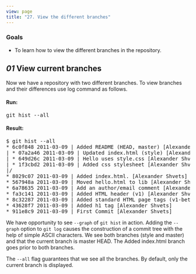 ```yaml
---
view: page
title: "27. View the different branches"
---
```


<h3>Goals</h3>

<ul><li>To learn how to view the different branches in the repository.</li></ul>

<h2><em>01</em> View current branches</h2>

<p>Now we have a repository with two different branches. To view branches and their differences use log command as follows.</p>

<h4 class="h4-pre">Run:</h4>

<pre class="instructions">git hist --all</pre>

<h4 class="h4-pre">Result:</h4>

<pre class="sample">$ git hist --all
* 6c0f848 2011-03-09 | Added README (HEAD, master) [Alexander Shvets]
| * 07a2a46 2011-03-09 | Updated index.html (style) [Alexander Shvets]
| * 649d26c 2011-03-09 | Hello uses style.css [Alexander Shvets]
| * 1f3cbd2 2011-03-09 | Added css stylesheet [Alexander Shvets]
|/
* 8029c07 2011-03-09 | Added index.html. [Alexander Shvets]
* 567948a 2011-03-09 | Moved hello.html to lib [Alexander Shvets]
* 6a78635 2011-03-09 | Add an author/email comment [Alexander Shvets]
* fa3c141 2011-03-09 | Added HTML header (v1) [Alexander Shvets]
* 8c32287 2011-03-09 | Added standard HTML page tags (v1-beta) [Alexander Shvets]
* 43628f7 2011-03-09 | Added h1 tag [Alexander Shvets]
* 911e8c9 2011-03-09 | First Commit [Alexander Shvets]</pre>

<p>We have opportunity to see <code>--graph</code> of <code>git hist</code> in action. Adding the <code>--graph</code> option to <code>git log</code> causes the construction of a commit tree with the help of simple ASCII characters. We see both branches (style and master) and that the current branch is master HEAD. The Added index.html branch goes prior to both branches.</p>

<p>The <code>--all</code> flag guarantees that we see all the branches. By default, only the current branch is displayed.</p>
